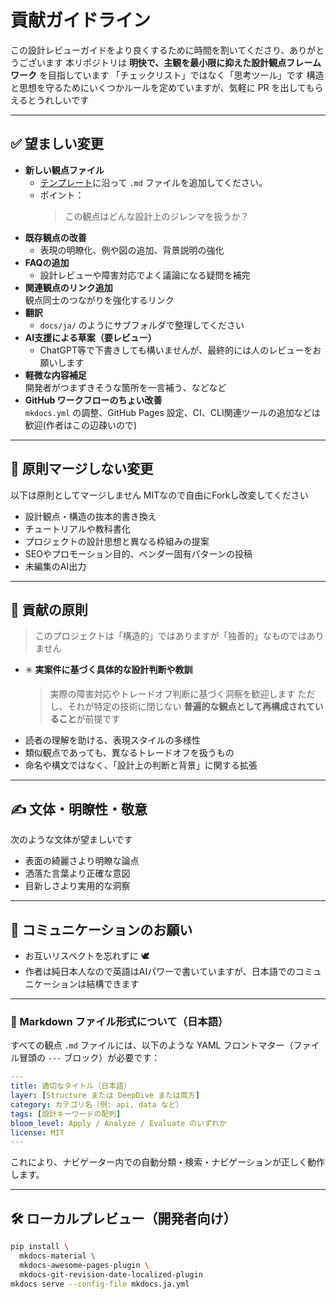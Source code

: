 # 貢献ガイドライン

この設計レビューガイドをより良くするために時間を割いてくださり、ありがとうございます
本リポジトリは **明快で、主観を最小限に抑えた設計観点フレームワーク** を目指しています
「チェックリスト」ではなく「思考ツール」です
構造と思想を守るためにいくつかルールを定めていますが、気軽に PR を出してもらえるとうれしいです

---

## ✅ 望ましい変更

- **新しい観点ファイル**
  - [テンプレート](https://github.com/kanaria007/saas-architecture-review-navigator/blob/main/docs/ja/perspective-template.md)に沿って `.md` ファイルを追加してください。
  - ポイント：
    > この観点はどんな設計上のジレンマを扱うか？
- **既存観点の改善**
  - 表現の明瞭化、例や図の追加、背景説明の強化
- **FAQの追加**
  - 設計レビューや障害対応でよく議論になる疑問を補完
- **関連観点のリンク追加**  
  観点同士のつながりを強化するリンク
- **翻訳**
  - `docs/ja/` のようにサブフォルダで整理してください
- **AI支援による草案（要レビュー）**
  - ChatGPT等で下書きしても構いませんが、最終的には人のレビューをお願いします
- **軽微な内容補足**  
  開発者がつまずきそうな箇所を一言補う、などなど
- **GitHub ワークフローのちょい改善**  
  `mkdocs.yml` の調整、GitHub Pages 設定、CI、CLI関連ツールの追加などは歓迎(作者はこの辺疎いので)

---

## 🚫 原則マージしない変更

以下は原則としてマージしません
MITなので自由にForkし改変してください

- 設計観点・構造の抜本的書き換え
- チュートリアルや教科書化
- プロジェクトの設計思想と異なる枠組みの提案
- SEOやプロモーション目的、ベンダー固有パターンの投稿
- 未編集のAI出力

---

## 🧭 貢献の原則

> このプロジェクトは「構造的」ではありますが「独善的」なものではありません

- ✳️ **実案件に基づく具体的な設計判断や教訓**  
  > 実際の障害対応やトレードオフ判断に基づく洞察を歓迎します
  > ただし、それが特定の技術に閉じない **普遍的な観点として再構成されていること**が前提です
- 読者の理解を助ける、表現スタイルの多様性  
- 類似観点であっても、異なるトレードオフを扱うもの  
- 命名や構文ではなく、「設計上の判断と背景」に関する拡張

---

## ✍️ 文体・明瞭性・敬意

次のような文体が望ましいです

- 表面の綺麗さより明瞭な論点
- 洒落た言葉より正確な意図
- 目新しさより実用的な洞察

---

## 🤝 コミュニケーションのお願い

- お互いリスペクトを忘れずに 🕊️  
- 作者は純日本人なので英語はAIパワーで書いていますが、日本語でのコミュニケーションは結構できます

---

### 📄 Markdown ファイル形式について（日本語）

すべての観点 `.md` ファイルには、以下のような YAML フロントマター（ファイル冒頭の `---` ブロック）が必要です：

```yaml
---
title: 適切なタイトル（日本語）
layer: [Structure または DeepDive または両方]
category: カテゴリ名（例: api, data など）
tags: [設計キーワードの配列]
bloom_level: Apply / Analyze / Evaluate のいずれか
license: MIT
---
```

これにより、ナビゲーター内での自動分類・検索・ナビゲーションが正しく動作します。

---

## 🛠 ローカルプレビュー（開発者向け）

```bash
pip install \
  mkdocs-material \
  mkdocs-awesome-pages-plugin \
  mkdocs-git-revision-date-localized-plugin
mkdocs serve --config-file mkdocs.ja.yml
